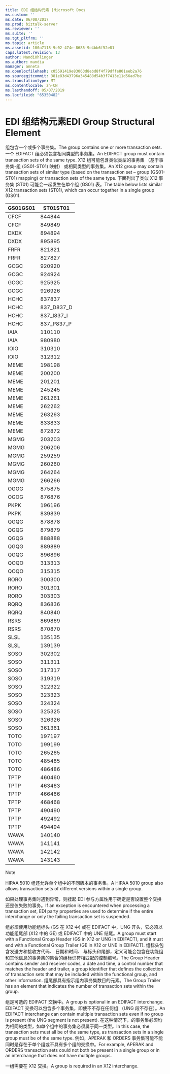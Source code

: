 ```yaml
---
title: EDI 组结构元素 |Microsoft Docs
ms.custom: ''
ms.date: 06/08/2017
ms.prod: biztalk-server
ms.reviewer: ''
ms.suite: ''
ms.tgt_pltfrm: ''
ms.topic: article
ms.assetid: 100a7118-9c02-474e-8685-9e4bb6f52e81
caps.latest.revision: 13
author: MandiOhlinger
ms.author: mandia
manager: anneta
ms.openlocfilehash: c05591419e83063d8ebd8f4f79dffe801eeb2a76
ms.sourcegitcommit: 381e83d43796a345488d54b3f7413e11d56ad7be
ms.translationtype: MT
ms.contentlocale: zh-CN
ms.lasthandoff: 05/07/2019
ms.locfileid: "65350482"
---
```

# <a name="edi-group-structural-element"></a><span data-ttu-id="9a4aa-102">EDI 组结构元素</span><span class="sxs-lookup"><span data-stu-id="9a4aa-102">EDI Group Structural Element</span></span>
<span data-ttu-id="9a4aa-103">组包含一个或多个事务集。</span><span class="sxs-lookup"><span data-stu-id="9a4aa-103">The group contains one or more transaction sets.</span></span> <span data-ttu-id="9a4aa-104">一个 EDIFACT 组必须包含相同类型的事务集。</span><span class="sxs-lookup"><span data-stu-id="9a4aa-104">An EDIFACT group must contain transaction sets of the same type.</span></span> <span data-ttu-id="9a4aa-105">X12 组可能包含类似类型的事务集 （基于事务集-组 (GS01-ST01) 映射） 或相同类型的事务集。</span><span class="sxs-lookup"><span data-stu-id="9a4aa-105">An X12 group may contain transaction sets of similar type (based on the transaction set – group (GS01-ST01) mapping) or transaction sets of the same type.</span></span> <span data-ttu-id="9a4aa-106">下面列出了类似 X12 事务集 (ST01) 可能会一起发生在单个组 (GS01) 表。</span><span class="sxs-lookup"><span data-stu-id="9a4aa-106">The table below lists similar X12 transaction sets (ST01), which can occur together in a single group (GS01).</span></span>  
  
|<span data-ttu-id="9a4aa-107">GS01</span><span class="sxs-lookup"><span data-stu-id="9a4aa-107">GS01</span></span>|<span data-ttu-id="9a4aa-108">ST01</span><span class="sxs-lookup"><span data-stu-id="9a4aa-108">ST01</span></span>|  
|----------|----------|  
|<span data-ttu-id="9a4aa-109">CF</span><span class="sxs-lookup"><span data-stu-id="9a4aa-109">CF</span></span>|<span data-ttu-id="9a4aa-110">844</span><span class="sxs-lookup"><span data-stu-id="9a4aa-110">844</span></span>|  
|<span data-ttu-id="9a4aa-111">CF</span><span class="sxs-lookup"><span data-stu-id="9a4aa-111">CF</span></span>|<span data-ttu-id="9a4aa-112">849</span><span class="sxs-lookup"><span data-stu-id="9a4aa-112">849</span></span>|  
|<span data-ttu-id="9a4aa-113">DX</span><span class="sxs-lookup"><span data-stu-id="9a4aa-113">DX</span></span>|<span data-ttu-id="9a4aa-114">894</span><span class="sxs-lookup"><span data-stu-id="9a4aa-114">894</span></span>|  
|<span data-ttu-id="9a4aa-115">DX</span><span class="sxs-lookup"><span data-stu-id="9a4aa-115">DX</span></span>|<span data-ttu-id="9a4aa-116">895</span><span class="sxs-lookup"><span data-stu-id="9a4aa-116">895</span></span>|  
|<span data-ttu-id="9a4aa-117">FR</span><span class="sxs-lookup"><span data-stu-id="9a4aa-117">FR</span></span>|<span data-ttu-id="9a4aa-118">821</span><span class="sxs-lookup"><span data-stu-id="9a4aa-118">821</span></span>|  
|<span data-ttu-id="9a4aa-119">FR</span><span class="sxs-lookup"><span data-stu-id="9a4aa-119">FR</span></span>|<span data-ttu-id="9a4aa-120">827</span><span class="sxs-lookup"><span data-stu-id="9a4aa-120">827</span></span>|  
|<span data-ttu-id="9a4aa-121">GC</span><span class="sxs-lookup"><span data-stu-id="9a4aa-121">GC</span></span>|<span data-ttu-id="9a4aa-122">920</span><span class="sxs-lookup"><span data-stu-id="9a4aa-122">920</span></span>|  
|<span data-ttu-id="9a4aa-123">GC</span><span class="sxs-lookup"><span data-stu-id="9a4aa-123">GC</span></span>|<span data-ttu-id="9a4aa-124">924</span><span class="sxs-lookup"><span data-stu-id="9a4aa-124">924</span></span>|  
|<span data-ttu-id="9a4aa-125">GC</span><span class="sxs-lookup"><span data-stu-id="9a4aa-125">GC</span></span>|<span data-ttu-id="9a4aa-126">925</span><span class="sxs-lookup"><span data-stu-id="9a4aa-126">925</span></span>|  
|<span data-ttu-id="9a4aa-127">GC</span><span class="sxs-lookup"><span data-stu-id="9a4aa-127">GC</span></span>|<span data-ttu-id="9a4aa-128">926</span><span class="sxs-lookup"><span data-stu-id="9a4aa-128">926</span></span>|  
|<span data-ttu-id="9a4aa-129">HC</span><span class="sxs-lookup"><span data-stu-id="9a4aa-129">HC</span></span>|<span data-ttu-id="9a4aa-130">837</span><span class="sxs-lookup"><span data-stu-id="9a4aa-130">837</span></span>|  
|<span data-ttu-id="9a4aa-131">HC</span><span class="sxs-lookup"><span data-stu-id="9a4aa-131">HC</span></span>|<span data-ttu-id="9a4aa-132">837_D</span><span class="sxs-lookup"><span data-stu-id="9a4aa-132">837_D</span></span>|  
|<span data-ttu-id="9a4aa-133">HC</span><span class="sxs-lookup"><span data-stu-id="9a4aa-133">HC</span></span>|<span data-ttu-id="9a4aa-134">837_I</span><span class="sxs-lookup"><span data-stu-id="9a4aa-134">837_I</span></span>|  
|<span data-ttu-id="9a4aa-135">HC</span><span class="sxs-lookup"><span data-stu-id="9a4aa-135">HC</span></span>|<span data-ttu-id="9a4aa-136">837_P</span><span class="sxs-lookup"><span data-stu-id="9a4aa-136">837_P</span></span>|  
|<span data-ttu-id="9a4aa-137">IA</span><span class="sxs-lookup"><span data-stu-id="9a4aa-137">IA</span></span>|<span data-ttu-id="9a4aa-138">110</span><span class="sxs-lookup"><span data-stu-id="9a4aa-138">110</span></span>|  
|<span data-ttu-id="9a4aa-139">IA</span><span class="sxs-lookup"><span data-stu-id="9a4aa-139">IA</span></span>|<span data-ttu-id="9a4aa-140">980</span><span class="sxs-lookup"><span data-stu-id="9a4aa-140">980</span></span>|  
|<span data-ttu-id="9a4aa-141">IO</span><span class="sxs-lookup"><span data-stu-id="9a4aa-141">IO</span></span>|<span data-ttu-id="9a4aa-142">310</span><span class="sxs-lookup"><span data-stu-id="9a4aa-142">310</span></span>|  
|<span data-ttu-id="9a4aa-143">IO</span><span class="sxs-lookup"><span data-stu-id="9a4aa-143">IO</span></span>|<span data-ttu-id="9a4aa-144">312</span><span class="sxs-lookup"><span data-stu-id="9a4aa-144">312</span></span>|  
|<span data-ttu-id="9a4aa-145">ME</span><span class="sxs-lookup"><span data-stu-id="9a4aa-145">ME</span></span>|<span data-ttu-id="9a4aa-146">198</span><span class="sxs-lookup"><span data-stu-id="9a4aa-146">198</span></span>|  
|<span data-ttu-id="9a4aa-147">ME</span><span class="sxs-lookup"><span data-stu-id="9a4aa-147">ME</span></span>|<span data-ttu-id="9a4aa-148">200</span><span class="sxs-lookup"><span data-stu-id="9a4aa-148">200</span></span>|  
|<span data-ttu-id="9a4aa-149">ME</span><span class="sxs-lookup"><span data-stu-id="9a4aa-149">ME</span></span>|<span data-ttu-id="9a4aa-150">201</span><span class="sxs-lookup"><span data-stu-id="9a4aa-150">201</span></span>|  
|<span data-ttu-id="9a4aa-151">ME</span><span class="sxs-lookup"><span data-stu-id="9a4aa-151">ME</span></span>|<span data-ttu-id="9a4aa-152">245</span><span class="sxs-lookup"><span data-stu-id="9a4aa-152">245</span></span>|  
|<span data-ttu-id="9a4aa-153">ME</span><span class="sxs-lookup"><span data-stu-id="9a4aa-153">ME</span></span>|<span data-ttu-id="9a4aa-154">261</span><span class="sxs-lookup"><span data-stu-id="9a4aa-154">261</span></span>|  
|<span data-ttu-id="9a4aa-155">ME</span><span class="sxs-lookup"><span data-stu-id="9a4aa-155">ME</span></span>|<span data-ttu-id="9a4aa-156">262</span><span class="sxs-lookup"><span data-stu-id="9a4aa-156">262</span></span>|  
|<span data-ttu-id="9a4aa-157">ME</span><span class="sxs-lookup"><span data-stu-id="9a4aa-157">ME</span></span>|<span data-ttu-id="9a4aa-158">263</span><span class="sxs-lookup"><span data-stu-id="9a4aa-158">263</span></span>|  
|<span data-ttu-id="9a4aa-159">ME</span><span class="sxs-lookup"><span data-stu-id="9a4aa-159">ME</span></span>|<span data-ttu-id="9a4aa-160">833</span><span class="sxs-lookup"><span data-stu-id="9a4aa-160">833</span></span>|  
|<span data-ttu-id="9a4aa-161">ME</span><span class="sxs-lookup"><span data-stu-id="9a4aa-161">ME</span></span>|<span data-ttu-id="9a4aa-162">872</span><span class="sxs-lookup"><span data-stu-id="9a4aa-162">872</span></span>|  
|<span data-ttu-id="9a4aa-163">MG</span><span class="sxs-lookup"><span data-stu-id="9a4aa-163">MG</span></span>|<span data-ttu-id="9a4aa-164">203</span><span class="sxs-lookup"><span data-stu-id="9a4aa-164">203</span></span>|  
|<span data-ttu-id="9a4aa-165">MG</span><span class="sxs-lookup"><span data-stu-id="9a4aa-165">MG</span></span>|<span data-ttu-id="9a4aa-166">206</span><span class="sxs-lookup"><span data-stu-id="9a4aa-166">206</span></span>|  
|<span data-ttu-id="9a4aa-167">MG</span><span class="sxs-lookup"><span data-stu-id="9a4aa-167">MG</span></span>|<span data-ttu-id="9a4aa-168">259</span><span class="sxs-lookup"><span data-stu-id="9a4aa-168">259</span></span>|  
|<span data-ttu-id="9a4aa-169">MG</span><span class="sxs-lookup"><span data-stu-id="9a4aa-169">MG</span></span>|<span data-ttu-id="9a4aa-170">260</span><span class="sxs-lookup"><span data-stu-id="9a4aa-170">260</span></span>|  
|<span data-ttu-id="9a4aa-171">MG</span><span class="sxs-lookup"><span data-stu-id="9a4aa-171">MG</span></span>|<span data-ttu-id="9a4aa-172">264</span><span class="sxs-lookup"><span data-stu-id="9a4aa-172">264</span></span>|  
|<span data-ttu-id="9a4aa-173">MG</span><span class="sxs-lookup"><span data-stu-id="9a4aa-173">MG</span></span>|<span data-ttu-id="9a4aa-174">266</span><span class="sxs-lookup"><span data-stu-id="9a4aa-174">266</span></span>|  
|<span data-ttu-id="9a4aa-175">OG</span><span class="sxs-lookup"><span data-stu-id="9a4aa-175">OG</span></span>|<span data-ttu-id="9a4aa-176">875</span><span class="sxs-lookup"><span data-stu-id="9a4aa-176">875</span></span>|  
|<span data-ttu-id="9a4aa-177">OG</span><span class="sxs-lookup"><span data-stu-id="9a4aa-177">OG</span></span>|<span data-ttu-id="9a4aa-178">876</span><span class="sxs-lookup"><span data-stu-id="9a4aa-178">876</span></span>|  
|<span data-ttu-id="9a4aa-179">PK</span><span class="sxs-lookup"><span data-stu-id="9a4aa-179">PK</span></span>|<span data-ttu-id="9a4aa-180">196</span><span class="sxs-lookup"><span data-stu-id="9a4aa-180">196</span></span>|  
|<span data-ttu-id="9a4aa-181">PK</span><span class="sxs-lookup"><span data-stu-id="9a4aa-181">PK</span></span>|<span data-ttu-id="9a4aa-182">839</span><span class="sxs-lookup"><span data-stu-id="9a4aa-182">839</span></span>|  
|<span data-ttu-id="9a4aa-183">QG</span><span class="sxs-lookup"><span data-stu-id="9a4aa-183">QG</span></span>|<span data-ttu-id="9a4aa-184">878</span><span class="sxs-lookup"><span data-stu-id="9a4aa-184">878</span></span>|  
|<span data-ttu-id="9a4aa-185">QG</span><span class="sxs-lookup"><span data-stu-id="9a4aa-185">QG</span></span>|<span data-ttu-id="9a4aa-186">879</span><span class="sxs-lookup"><span data-stu-id="9a4aa-186">879</span></span>|  
|<span data-ttu-id="9a4aa-187">QG</span><span class="sxs-lookup"><span data-stu-id="9a4aa-187">QG</span></span>|<span data-ttu-id="9a4aa-188">888</span><span class="sxs-lookup"><span data-stu-id="9a4aa-188">888</span></span>|  
|<span data-ttu-id="9a4aa-189">QG</span><span class="sxs-lookup"><span data-stu-id="9a4aa-189">QG</span></span>|<span data-ttu-id="9a4aa-190">889</span><span class="sxs-lookup"><span data-stu-id="9a4aa-190">889</span></span>|  
|<span data-ttu-id="9a4aa-191">QG</span><span class="sxs-lookup"><span data-stu-id="9a4aa-191">QG</span></span>|<span data-ttu-id="9a4aa-192">896</span><span class="sxs-lookup"><span data-stu-id="9a4aa-192">896</span></span>|  
|<span data-ttu-id="9a4aa-193">QO</span><span class="sxs-lookup"><span data-stu-id="9a4aa-193">QO</span></span>|<span data-ttu-id="9a4aa-194">313</span><span class="sxs-lookup"><span data-stu-id="9a4aa-194">313</span></span>|  
|<span data-ttu-id="9a4aa-195">QO</span><span class="sxs-lookup"><span data-stu-id="9a4aa-195">QO</span></span>|<span data-ttu-id="9a4aa-196">315</span><span class="sxs-lookup"><span data-stu-id="9a4aa-196">315</span></span>|  
|<span data-ttu-id="9a4aa-197">RO</span><span class="sxs-lookup"><span data-stu-id="9a4aa-197">RO</span></span>|<span data-ttu-id="9a4aa-198">300</span><span class="sxs-lookup"><span data-stu-id="9a4aa-198">300</span></span>|  
|<span data-ttu-id="9a4aa-199">RO</span><span class="sxs-lookup"><span data-stu-id="9a4aa-199">RO</span></span>|<span data-ttu-id="9a4aa-200">301</span><span class="sxs-lookup"><span data-stu-id="9a4aa-200">301</span></span>|  
|<span data-ttu-id="9a4aa-201">RO</span><span class="sxs-lookup"><span data-stu-id="9a4aa-201">RO</span></span>|<span data-ttu-id="9a4aa-202">303</span><span class="sxs-lookup"><span data-stu-id="9a4aa-202">303</span></span>|  
|<span data-ttu-id="9a4aa-203">RQ</span><span class="sxs-lookup"><span data-stu-id="9a4aa-203">RQ</span></span>|<span data-ttu-id="9a4aa-204">836</span><span class="sxs-lookup"><span data-stu-id="9a4aa-204">836</span></span>|  
|<span data-ttu-id="9a4aa-205">RQ</span><span class="sxs-lookup"><span data-stu-id="9a4aa-205">RQ</span></span>|<span data-ttu-id="9a4aa-206">840</span><span class="sxs-lookup"><span data-stu-id="9a4aa-206">840</span></span>|  
|<span data-ttu-id="9a4aa-207">RS</span><span class="sxs-lookup"><span data-stu-id="9a4aa-207">RS</span></span>|<span data-ttu-id="9a4aa-208">869</span><span class="sxs-lookup"><span data-stu-id="9a4aa-208">869</span></span>|  
|<span data-ttu-id="9a4aa-209">RS</span><span class="sxs-lookup"><span data-stu-id="9a4aa-209">RS</span></span>|<span data-ttu-id="9a4aa-210">870</span><span class="sxs-lookup"><span data-stu-id="9a4aa-210">870</span></span>|  
|<span data-ttu-id="9a4aa-211">SL</span><span class="sxs-lookup"><span data-stu-id="9a4aa-211">SL</span></span>|<span data-ttu-id="9a4aa-212">135</span><span class="sxs-lookup"><span data-stu-id="9a4aa-212">135</span></span>|  
|<span data-ttu-id="9a4aa-213">SL</span><span class="sxs-lookup"><span data-stu-id="9a4aa-213">SL</span></span>|<span data-ttu-id="9a4aa-214">139</span><span class="sxs-lookup"><span data-stu-id="9a4aa-214">139</span></span>|  
|<span data-ttu-id="9a4aa-215">SO</span><span class="sxs-lookup"><span data-stu-id="9a4aa-215">SO</span></span>|<span data-ttu-id="9a4aa-216">302</span><span class="sxs-lookup"><span data-stu-id="9a4aa-216">302</span></span>|  
|<span data-ttu-id="9a4aa-217">SO</span><span class="sxs-lookup"><span data-stu-id="9a4aa-217">SO</span></span>|<span data-ttu-id="9a4aa-218">311</span><span class="sxs-lookup"><span data-stu-id="9a4aa-218">311</span></span>|  
|<span data-ttu-id="9a4aa-219">SO</span><span class="sxs-lookup"><span data-stu-id="9a4aa-219">SO</span></span>|<span data-ttu-id="9a4aa-220">317</span><span class="sxs-lookup"><span data-stu-id="9a4aa-220">317</span></span>|  
|<span data-ttu-id="9a4aa-221">SO</span><span class="sxs-lookup"><span data-stu-id="9a4aa-221">SO</span></span>|<span data-ttu-id="9a4aa-222">319</span><span class="sxs-lookup"><span data-stu-id="9a4aa-222">319</span></span>|  
|<span data-ttu-id="9a4aa-223">SO</span><span class="sxs-lookup"><span data-stu-id="9a4aa-223">SO</span></span>|<span data-ttu-id="9a4aa-224">322</span><span class="sxs-lookup"><span data-stu-id="9a4aa-224">322</span></span>|  
|<span data-ttu-id="9a4aa-225">SO</span><span class="sxs-lookup"><span data-stu-id="9a4aa-225">SO</span></span>|<span data-ttu-id="9a4aa-226">323</span><span class="sxs-lookup"><span data-stu-id="9a4aa-226">323</span></span>|  
|<span data-ttu-id="9a4aa-227">SO</span><span class="sxs-lookup"><span data-stu-id="9a4aa-227">SO</span></span>|<span data-ttu-id="9a4aa-228">324</span><span class="sxs-lookup"><span data-stu-id="9a4aa-228">324</span></span>|  
|<span data-ttu-id="9a4aa-229">SO</span><span class="sxs-lookup"><span data-stu-id="9a4aa-229">SO</span></span>|<span data-ttu-id="9a4aa-230">325</span><span class="sxs-lookup"><span data-stu-id="9a4aa-230">325</span></span>|  
|<span data-ttu-id="9a4aa-231">SO</span><span class="sxs-lookup"><span data-stu-id="9a4aa-231">SO</span></span>|<span data-ttu-id="9a4aa-232">326</span><span class="sxs-lookup"><span data-stu-id="9a4aa-232">326</span></span>|  
|<span data-ttu-id="9a4aa-233">SO</span><span class="sxs-lookup"><span data-stu-id="9a4aa-233">SO</span></span>|<span data-ttu-id="9a4aa-234">361</span><span class="sxs-lookup"><span data-stu-id="9a4aa-234">361</span></span>|  
|<span data-ttu-id="9a4aa-235">TO</span><span class="sxs-lookup"><span data-stu-id="9a4aa-235">TO</span></span>|<span data-ttu-id="9a4aa-236">197</span><span class="sxs-lookup"><span data-stu-id="9a4aa-236">197</span></span>|  
|<span data-ttu-id="9a4aa-237">TO</span><span class="sxs-lookup"><span data-stu-id="9a4aa-237">TO</span></span>|<span data-ttu-id="9a4aa-238">199</span><span class="sxs-lookup"><span data-stu-id="9a4aa-238">199</span></span>|  
|<span data-ttu-id="9a4aa-239">TO</span><span class="sxs-lookup"><span data-stu-id="9a4aa-239">TO</span></span>|<span data-ttu-id="9a4aa-240">265</span><span class="sxs-lookup"><span data-stu-id="9a4aa-240">265</span></span>|  
|<span data-ttu-id="9a4aa-241">TO</span><span class="sxs-lookup"><span data-stu-id="9a4aa-241">TO</span></span>|<span data-ttu-id="9a4aa-242">485</span><span class="sxs-lookup"><span data-stu-id="9a4aa-242">485</span></span>|  
|<span data-ttu-id="9a4aa-243">TO</span><span class="sxs-lookup"><span data-stu-id="9a4aa-243">TO</span></span>|<span data-ttu-id="9a4aa-244">486</span><span class="sxs-lookup"><span data-stu-id="9a4aa-244">486</span></span>|  
|<span data-ttu-id="9a4aa-245">TP</span><span class="sxs-lookup"><span data-stu-id="9a4aa-245">TP</span></span>|<span data-ttu-id="9a4aa-246">460</span><span class="sxs-lookup"><span data-stu-id="9a4aa-246">460</span></span>|  
|<span data-ttu-id="9a4aa-247">TP</span><span class="sxs-lookup"><span data-stu-id="9a4aa-247">TP</span></span>|<span data-ttu-id="9a4aa-248">463</span><span class="sxs-lookup"><span data-stu-id="9a4aa-248">463</span></span>|  
|<span data-ttu-id="9a4aa-249">TP</span><span class="sxs-lookup"><span data-stu-id="9a4aa-249">TP</span></span>|<span data-ttu-id="9a4aa-250">466</span><span class="sxs-lookup"><span data-stu-id="9a4aa-250">466</span></span>|  
|<span data-ttu-id="9a4aa-251">TP</span><span class="sxs-lookup"><span data-stu-id="9a4aa-251">TP</span></span>|<span data-ttu-id="9a4aa-252">468</span><span class="sxs-lookup"><span data-stu-id="9a4aa-252">468</span></span>|  
|<span data-ttu-id="9a4aa-253">TP</span><span class="sxs-lookup"><span data-stu-id="9a4aa-253">TP</span></span>|<span data-ttu-id="9a4aa-254">490</span><span class="sxs-lookup"><span data-stu-id="9a4aa-254">490</span></span>|  
|<span data-ttu-id="9a4aa-255">TP</span><span class="sxs-lookup"><span data-stu-id="9a4aa-255">TP</span></span>|<span data-ttu-id="9a4aa-256">492</span><span class="sxs-lookup"><span data-stu-id="9a4aa-256">492</span></span>|  
|<span data-ttu-id="9a4aa-257">TP</span><span class="sxs-lookup"><span data-stu-id="9a4aa-257">TP</span></span>|<span data-ttu-id="9a4aa-258">494</span><span class="sxs-lookup"><span data-stu-id="9a4aa-258">494</span></span>|  
|<span data-ttu-id="9a4aa-259">WA</span><span class="sxs-lookup"><span data-stu-id="9a4aa-259">WA</span></span>|<span data-ttu-id="9a4aa-260">140</span><span class="sxs-lookup"><span data-stu-id="9a4aa-260">140</span></span>|  
|<span data-ttu-id="9a4aa-261">WA</span><span class="sxs-lookup"><span data-stu-id="9a4aa-261">WA</span></span>|<span data-ttu-id="9a4aa-262">141</span><span class="sxs-lookup"><span data-stu-id="9a4aa-262">141</span></span>|  
|<span data-ttu-id="9a4aa-263">WA</span><span class="sxs-lookup"><span data-stu-id="9a4aa-263">WA</span></span>|<span data-ttu-id="9a4aa-264">142</span><span class="sxs-lookup"><span data-stu-id="9a4aa-264">142</span></span>|  
|<span data-ttu-id="9a4aa-265">WA</span><span class="sxs-lookup"><span data-stu-id="9a4aa-265">WA</span></span>|<span data-ttu-id="9a4aa-266">143</span><span class="sxs-lookup"><span data-stu-id="9a4aa-266">143</span></span>|  
  
> [!NOTE]
>  <span data-ttu-id="9a4aa-267">HIPAA 5010 组还允许单个组中的不同版本的事务集。</span><span class="sxs-lookup"><span data-stu-id="9a4aa-267">A HIPAA 5010 group also allows transaction sets of different versions within a single group.</span></span>  
  
 <span data-ttu-id="9a4aa-268">如果处理事务集时遇到异常，则挂起 EDI 参与方属性用于确定是否设置整个交换还是仅失败的事务。</span><span class="sxs-lookup"><span data-stu-id="9a4aa-268">If an exception is encountered when processing a transaction set, EDI party properties are used to determine if the entire interchange or only the failing transaction set is suspended.</span></span>  
  
 <span data-ttu-id="9a4aa-269">组必须使用功能组标头 (GS 在 X12 中) 或在 EDIFACT 中，UNG 开头，它必须以功能组尾部 (X12 中的 GE) 或 EDIFACT 中的 UNE 结尾。</span><span class="sxs-lookup"><span data-stu-id="9a4aa-269">A group must start with a Functional Group Header (GS in X12 or UNG in EDIFACT), and it must end with a Functional Group Trailer (GE in X12 or UNE in EDIFACT).</span></span> <span data-ttu-id="9a4aa-270">组标头包含发送方和接收方代码、 日期和时间、 与标头和尾部，定义可能会包含在功能组和其他信息的事务集的集合的组标识符相匹配的控制编号。</span><span class="sxs-lookup"><span data-stu-id="9a4aa-270">The Group Header contains sender and receiver codes, a date and time, a control number that matches the header and trailer, a group identifier that defines the collection of transaction sets that may be included within the functional group, and other information.</span></span> <span data-ttu-id="9a4aa-271">组尾部具有指示组内事务集数目的元素。</span><span class="sxs-lookup"><span data-stu-id="9a4aa-271">The Group Trailer has an element that indicates the number of transaction sets within the group.</span></span>  
  
 <span data-ttu-id="9a4aa-272">组是可选的 EDIFACT 交换中。</span><span class="sxs-lookup"><span data-stu-id="9a4aa-272">A group is optional in an EDIFACT interchange.</span></span> <span data-ttu-id="9a4aa-273">EDIFACT 交换可以包含多个事务集，即使不不存在任何组 （UNG 段不存在）。</span><span class="sxs-lookup"><span data-stu-id="9a4aa-273">An EDIFACT interchange can contain multiple transaction sets even if no group is present (the UNG segment is not present).</span></span> <span data-ttu-id="9a4aa-274">在这种情况下，的事务集必须均为相同的类型，如单个组中的事务集必须属于同一类型。</span><span class="sxs-lookup"><span data-stu-id="9a4aa-274">In this case, the transaction sets must all be of the same type, as transaction sets in a single group must be of the same type.</span></span> <span data-ttu-id="9a4aa-275">例如，APERAK 和 ORDERS 事务集可能不能同时是存在于单个组或不具有多个组的交换中。</span><span class="sxs-lookup"><span data-stu-id="9a4aa-275">For example, APERAK and ORDERS transaction sets could not both be present in a single group or in an interchange that does not have multiple groups.</span></span>  
  
 <span data-ttu-id="9a4aa-276">一组需要在 X12 交换。</span><span class="sxs-lookup"><span data-stu-id="9a4aa-276">A group is required in an X12 interchange.</span></span>